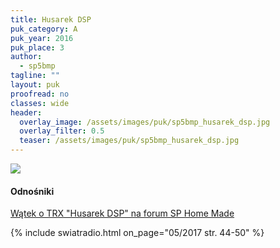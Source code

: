 ```yaml
---
title: Husarek DSP
puk_category: A
puk_year: 2016
puk_place: 3
author: 
  - sp5bmp
tagline: ""
layout: puk
proofread: no
classes: wide
header:
  overlay_image: /assets/images/puk/sp5bmp_husarek_dsp.jpg
  overlay_filter: 0.5
  teaser: /assets/images/puk/sp5bmp_husarek_dsp.jpg
---
```






 






![](assets/img/work-in-progress.jpg) 


#### Odnośniki

[Wątek o TRX "Husarek DSP" na forum SP Home Made](http://sp-hm.pl/thread-2745.html)

 



{% include swiatradio.html on_page="05/2017 str. 44-50" %}

 





 


